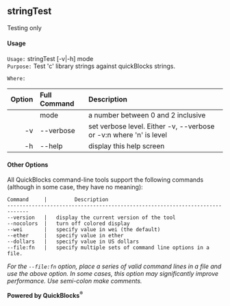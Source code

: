 ## stringTest

Testing only

#### Usage

`Usage:`    stringTest [-v|-h] mode  
`Purpose:`  Test 'c' library strings against quickBlocks strings.
             
`Where:`  

| Option | Full Command | Description |
| -------: | :------- | :------- |
|  | mode | a number between 0 and 2 inclusive |
| -v | --verbose | set verbose level. Either -v, --verbose or -v:n where 'n' is level |
| -h | --help | display this help screen |

#### Other Options

All QuickBlocks command-line tools support the following commands (although in some case, they have no meaning):

    Command     |         Description
    -----------------------------------------------------------------------------
    --version   |   display the current version of the tool
    --nocolors  |   turn off colored display
    --wei       |   specify value in wei (the default)
    --ether     |   specify value in ether
    --dollars   |   specify value in US dollars
    --file:fn   |   specify multiple sets of command line options in a file.

*For the `--file:fn` option, place a series of valid command lines in a file and use the above option. In some cases, this option may significantly improve performance. Use semi-colon make comments.*

**Powered by QuickBlocks<sup>&reg;</sup>**


